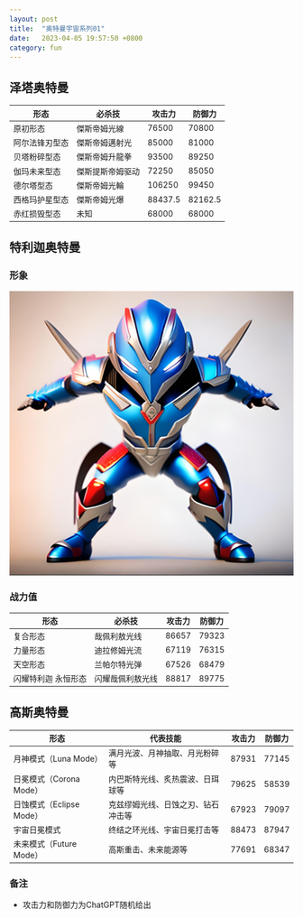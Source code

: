 ```yaml
---
layout: post
title:  "奥特曼宇宙系列01"
date:   2023-04-05 19:57:50 +0800
category: fun
---
```


## 泽塔奥特曼

| 形态 | 必杀技 | 攻击力 | 防御力 |
| --- | --- | --- | --- |
| 原初形态 | 傑斯帝姆光線 | 76500 | 70800 |
| 阿尔法锋刃型态 | 傑斯帝姆邁射光 | 85000 | 81000 |
| 贝塔粉碎型态 | 傑斯帝姆升龍拳 | 93500 | 89250 |
| 伽玛未来型态 | 傑斯提斯帝姆驱动 | 72250 | 85050 |
| 德尔塔型态 | 傑斯帝姆光輪 | 106250 | 99450 |
| 西格玛护星型态 | 傑斯帝姆光爆 | 88437.5 | 82162.5 |
| 赤红损毁型态 | 未知 | 68000 | 68000 |


## 特利迦奥特曼

### 形象

![Ultraman Trigger](/assets/doc_img/20230405-ultraman-trigger.jpeg)

### 战力值

| 形态 | 必杀技 | 攻击力   | 防御力   |
| ------ | ------ |-------|-------|
| 复合形态 | 哉佩利敖光线 | 86657 | 79323 |
| 力量形态 | 迪拉修姆光流 | 67119 | 76315 |
| 天空形态 | 兰帕尔特光弹 | 67526 | 68479 |
| 闪耀特利迦 永恒形态 | 闪耀哉佩利敖光线 | 88817 | 89775 |


## 高斯奥特曼

| 形态                         | 代表技能                                    | 攻击力   | 防御力   |
| ---------------------------- | ------------------------------------------- |-------|-------|
| 月神模式（Luna Mode）       | 满月光波、月神抽取、月光粉碎等          | 87931 | 77145 |
| 日冕模式（Corona Mode）      | 内巴斯特光线、炙热震波、日珥球等       | 79625 | 58539 |
| 日蚀模式（Eclipse Mode）     | 克兹缪姆光线、日蚀之刃、钻石冲击等 | 67923 | 79097 |
| 宇宙日冕模式                | 终结之环光线、宇宙日冕打击等            | 88473 | 87947 |
| 未来模式（Future Mode）     | 高斯重击、未来能源等                    | 77691 | 68347 |


### 备注

- 攻击力和防御力为ChatGPT随机给出